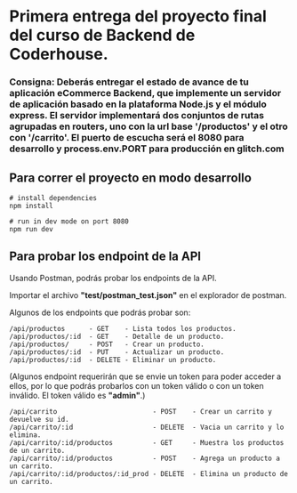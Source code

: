 # Primera entrega del proyecto final del curso de Backend de Coderhouse.
### Consigna: Deberás entregar el estado de avance de tu aplicación eCommerce Backend, que implemente un servidor de aplicación basado en la plataforma Node.js y el módulo express. El servidor implementará dos conjuntos de rutas agrupadas en routers, uno con la url base **'/productos'** y el otro con **'/carrito'**. El puerto de escucha será el **8080** para desarrollo y **process.env.PORT** para producción en glitch.com



## Para correr el proyecto en modo desarrollo
```
# install dependencies
npm install

# run in dev mode on port 8080
npm run dev
```

## Para probar los endpoint de la API


Usando Postman, podrás probar los endpoints de la API.

Importar el archivo **"test/postman_test.json"** en el explorador de postman.


Algunos de los endpoints que podrás probar son:

```
/api/productos      - GET    - Lista todos los productos.
/api/productos/:id  - GET    - Detalle de un producto.
/api/productos/     - POST   - Crear un producto.
/api/productos/:id  - PUT    - Actualizar un producto.
/api/productos/:id  - DELETE - Eliminar un producto. 
```
(Algunos endpoint requerirán que se envie un token para poder acceder a ellos, por lo que podrás probarlos con un token válido o con un token inválido. El token válido es **"admin"**.)

```
/api/carrito                        - POST    - Crear un carrito y devuelve su id.
/api/carrito/:id                    - DELETE  - Vacia un carrito y lo elimina.
/api/carrito/:id/productos          - GET     - Muestra los productos de un carrito.
/api/carrito/:id/productos          - POST    - Agrega un producto a un carrito.
/api/carrito/:id/productos/:id_prod - DELETE  - Elimina un producto de un carrito.
```